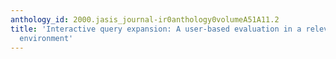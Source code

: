 ```yaml
---
anthology_id: 2000.jasis_journal-ir0anthology0volumeA51A11.2
title: 'Interactive query expansion: A user-based evaluation in a relevance feedback
  environment'
---
```

